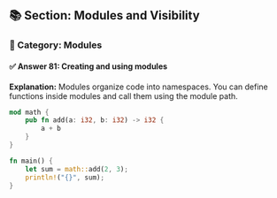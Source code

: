 ## 📚 Section: Modules and Visibility  
### 🔹 Category: Modules  
#### ✅ Answer 81: Creating and using modules

**Explanation:**
Modules organize code into namespaces. You can define functions inside modules and call them using the module path.

```rust
mod math {
    pub fn add(a: i32, b: i32) -> i32 {
        a + b
    }
}

fn main() {
    let sum = math::add(2, 3);
    println!("{}", sum);
}
```
